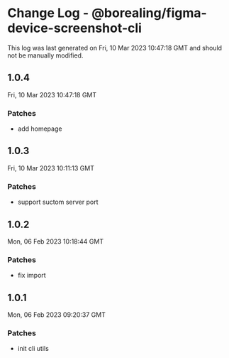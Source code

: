 # Change Log - @borealing/figma-device-screenshot-cli

This log was last generated on Fri, 10 Mar 2023 10:47:18 GMT and should not be manually modified.

## 1.0.4
Fri, 10 Mar 2023 10:47:18 GMT

### Patches

- add homepage

## 1.0.3
Fri, 10 Mar 2023 10:11:13 GMT

### Patches

- support suctom server port

## 1.0.2
Mon, 06 Feb 2023 10:18:44 GMT

### Patches

- fix import

## 1.0.1
Mon, 06 Feb 2023 09:20:37 GMT

### Patches

- init cli utils


